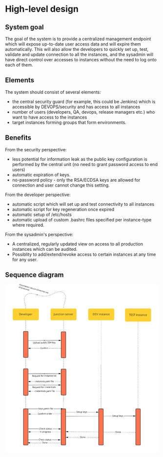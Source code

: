 # High-level design

## System goal

The goal of the system is to provide a centralized management endpoint which will expose up-to-date user access data and will expire them automatically.
This will also allow the developers to quickly set up, test, validate and update connection to all the instances, and the sysadmin will have direct control over accesses to instances without the need to log onto each of them.

## Elements

The system should consist of several elements:
- the central security guard (for example, this could be Jenkins) which is accessible by DEVOPS/security and has access to all instances
- number of users (developers, QA, devops, release managers etc.) who want to have access to the instances
- target instances forming groups that form environments.

## Benefits

From the security perspective:
- less potential for information leak as the public key configuration is performed by the central unit (no need to grant password access to end users)
- automatic expiration of keys.
- no-password policy - only the RSA/ECDSA keys are allowed for connection and user cannot change this setting.

From the developer perspective:
- automatic script which will set up and test connectivity to all instances
- automatic script for key regeneration once expired
- automatic setup of /etc/hosts
- automatic upload of custom .bashrc files specified per instance-type where required.

From the sysadmin's perspective:
- A centralized, regularly updated view on access to all production instances which can be audited.
- Possiblity to add/extend/revoke access to certain instances at any time for any user.

## Sequence diagram

![Sequnce diagram for Junction server](uml-sequence-diagram.jpg)